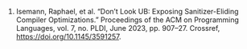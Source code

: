 1. Isemann, Raphael, et al. “Don’t Look UB: Exposing Sanitizer-Eliding Compiler Optimizations.” Proceedings of the ACM on Programming Languages, vol. 7, no. PLDI, June 2023, pp. 907–27. Crossref, <a href='https://doi.org/10.1145/3591257' target='_blank'>https://doi.org/10.1145/3591257</a>.